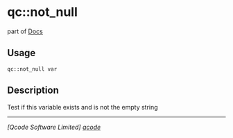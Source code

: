 qc::not_null
============

part of [Docs](.)

Usage
-----
`qc::not_null var`

Description
-----------
Test if this variable exists and is not the empty string

----------------------------------
*[Qcode Software Limited] [qcode]*

[qcode]: http://www.qcode.co.uk "Qcode Software"